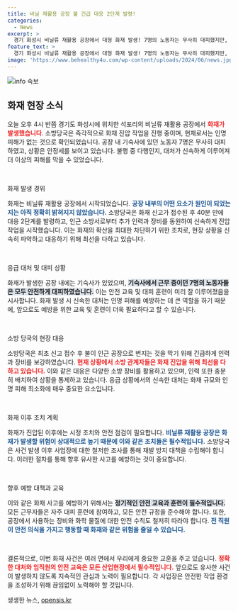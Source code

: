 ```yaml
---
title: 비닐 재활용 공장 불 긴급 대응 2단계 발령!
categories:
  - News
excerpt: >
  경기 화성시 비닐류 재활용 공장에서 대형 화재 발생! 7명의 노동자는 무사히 대피했지만, 불길은 인근 공장으로 확산 중. 소방당국의 긴급 대응이 시작된 현장 속 숨겨진 이야기는? 클릭해서 확인하세요!
feature_text: >
  경기 화성시 비닐류 재활용 공장에서 대형 화재 발생! 7명의 노동자는 무사히 대피했지만, 불길은 인근 공장으로 확산 중. 소방당국의 긴급 대응이 시작된 현장 속 숨겨진 이야기는? 클릭해서 확인하세요!
image: 'https://www.behealthy4u.com/wp-content/uploads/2024/06/news.jpg'
---
```


<p><img src="https://www.behealthy4u.com/wp-content/uploads/2024/06/news.jpg" alt="info 속보" /></p>

<h2 data-ke-size="size26">화재 현장 소식</h2>

<p data-ke-size="size16">오늘 오후 4시 반쯤 경기도 화성시에 위치한 석포리의 비닐류 재활용 공장에서 <b><span style="color: #ee2323;">화재가 발생했습니다</span></b>. 소방당국은 즉각적으로 화재 진압 작업을 진행 중이며, 현재로서는 인명 피해가 없는 것으로 확인되었습니다. 공장 내 기숙사에 있던 노동자 7명은 무사히 대피하였고, 상황은 안정세를 보이고 있습니다. 불행 중 다행인지, 대처가 신속하게 이루어져 더 이상의 피해를 막을 수 있었습니다. </p>

<p data-ke-size="size16">&nbsp;</p>

<p>화재 발생 경위</p>

<p data-ke-size="size16">화재는 비닐류 재활용 공장에서 시작되었습니다. <b><span style="color: #1a5490;">공장 내부의 어떤 요소가 원인이 되었는지는 아직 정확히 밝혀지지 않았습니다.</span></b> 소방당국은 화재 신고가 접수된 후 40분 만에 대응 2단계를 발령하고, 인근 소방서로부터 추가 인력과 장비를 동원하여 신속하게 진압 작업을 시작했습니다. 이는 화재의 확산을 최대한 차단하기 위한 조치로, 현장 상황을 신속히 파악하고 대응하기 위해 최선을 다하고 있습니다.</p>

<p data-ke-size="size16">&nbsp;</p>

<p>응급 대처 및 대피 상황</p>

<p data-ke-size="size16">화재가 발생한 공장 내에는 기숙사가 있었으며, <b><span style="background-color: #21538527;">기숙사에서 근무 중이던 7명의 노동자들은 모두 안전하게 대피하였습니다.</span></b> 이는 안전 교육 및 대피 훈련이 미리 잘 이루어졌음을 시사합니다. 화재 발생 시 신속한 대처는 인명 피해를 예방하는 데 큰 역할을 하기 때문에, 앞으로도 예방을 위한 교육 및 훈련이 더욱 필요하다고 할 수 있습니다.</p>

<p data-ke-size="size16">&nbsp;</p>

<p>소방 당국의 현장 대응</p>

<p data-ke-size="size16">소방당국은 최초 신고 접수 후 불이 인근 공장으로 번지는 것을 막기 위해 긴급하게 인력과 장비를 보강하였습니다. <b><span style="color: #ee2323;">현재 상황에서 소방 관계자들은 화재 진압을 위해 최선을 다하고 있습니다.</span></b> 이와 같은 대응은 다양한 소방 장비를 활용하고 있으며, 인력 또한 충분히 배치하여 상황을 통제하고 있습니다. 응급 상황에서의 신속한 대처는 화재 규모와 인명 피해 최소화에 매우 중요한 요소입니다.</p>

<p data-ke-size="size16">&nbsp;</p>

<p>화재 이후 조치 계획</p>

<p data-ke-size="size16">화재가 진압된 이후에는 시정 조치와 안전 점검이 필요합니다. <b><span style="color: #1a5490;">비닐류 재활용 공장은 화재가 발생할 위험이 상대적으로 높기 때문에 이와 같은 조치들은 필수적입니다.</span></b> 소방당국은 사건 발생 이후 사업장에 대한 철저한 조사를 통해 재발 방지 대책을 수립해야 합니다. 이러한 절차를 통해 향후 유사한 사고를 예방하는 것이 중요합니다.</p>

<p data-ke-size="size16">&nbsp;</p>

<p>향후 예방 대책과 교육</p>

<p data-ke-size="size16">이와 같은 화재 사고를 예방하기 위해서는 <b><span style="background-color: #21538527;">정기적인 안전 교육과 훈련이 필수적입니다.</span></b> 모든 근무자들은 자주 대피 훈련에 참여하고, 모든 안전 규정을 준수해야 합니다. 또한, 공장에서 사용하는 장비와 화학 물질에 대한 안전 수칙도 철저히 따라야 합니다. <b><span style="color: #1a5490;">전 직원이 안전 의식을 가지고 행동할 때 화재와 같은 위험을 줄일 수 있습니다.</span></b></p>

<p data-ke-size="size16">&nbsp;</p>

<p>결론적으로, 이번 화재 사건은 여러 면에서 우리에게 중요한 교훈을 주고 있습니다. <b><span style="color: #ee2323;">정확한 대처와 임직원의 안전 교육은 모든 산업현장에서 필수적입니다.</span></b> 앞으로도 유사한 사건이 발생하지 않도록 지속적인 관심과 노력이 필요합니다. 각 사업장은 안전한 작업 환경을 조성하기 위해 끊임없이 노력해야 할 것입니다.</p>
생생한 뉴스, <a href="https://opensis.kr" rel="dofollow">opensis.kr</a>


